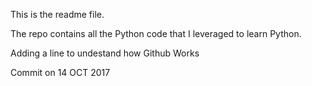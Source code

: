 This is the readme file.

The repo contains all the Python code that I leveraged to learn Python.

Adding a line to undestand how Github  Works

Commit on 14 OCT 2017
